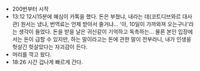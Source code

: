 - 200번부터 시작
- 13:12 12시15분에 혜심이 카톡을 했다. 돈은 부쳤냐, 내라는 데(코트디브와르 대사관) 원서는 냈냐, 번역료는 언제 받아서 줄거냐... '아, 10일이 가까와져 오는구나'라는 생각이 들었다. 돈을 받을 날은 귀신같이 기억하고 독촉하는... 물론 본인 입장에서는 돈이 급할 수 있지만, 하는 말이라고는 돈에 관한 말이 전부라니, 내가 인생을 헛살긴 헛살았다는 자괴감이 든다.
- 머리를 깍고 왔다.
- 18:26 시간 겁나게 빠르게 간다.